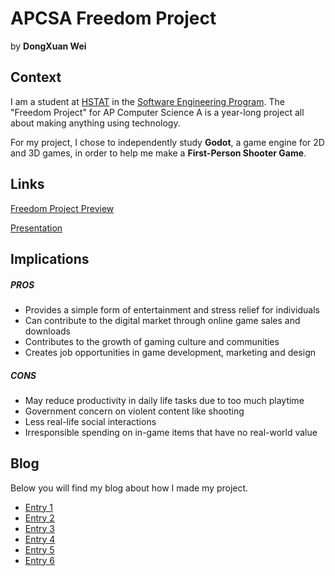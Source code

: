 # APCSA Freedom Project
by **DongXuan Wei**

## Context
I am a student at [HSTAT](https://www.hstat.org/) in the [Software Engineering Program](https://hstatsep.github.io/). The "Freedom Project" for AP Computer Science A is a year-long project all about making anything using technology.

For my project, I chose to independently study **Godot**, a game engine for 2D and 3D games, in order to help me make a **First-Person Shooter Game**.

## Links

[Freedom Project Preview](https://letmetest.itch.io/apcsa-freedom-project-fps)

[Presentation](https://docs.google.com/presentation/d/1rJ9B6WQYaKFzEJBqwrAG4ETFsqfNC9_T9DmQUejXkIs/edit?slide=id.g357e5a2bbcd_0_7#slide=id.g357e5a2bbcd_0_7)

## Implications
##### PROS
* Provides a simple form of entertainment and stress relief for individuals
* Can contribute to the digital market through online game sales and downloads
* Contributes to the growth of gaming culture and communities
* Creates job opportunities in game development, marketing and design
##### CONS
* May reduce productivity in daily life tasks due to too much playtime
* Government concern on violent content like shooting
* Less real-life social interactions
* Irresponsible spending on in-game items that have no real-world value


## Blog
Below you will find my blog about how I made my project.

* [Entry 1](blog/entry01.md)
* [Entry 2](blog/entry02.md)
* [Entry 3](blog/entry03.md)
* [Entry 4](blog/entry04.md)
* [Entry 5](blog/entry05.md)
* [Entry 6](blog/entry06.md)
